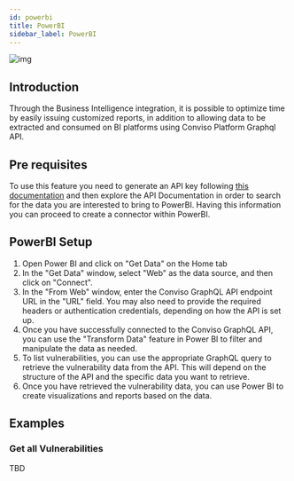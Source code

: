 ```yaml
---
id: powerbi
title: PowerBI
sidebar_label: PowerBI
---
```


<div style={{textAlign: 'center'}}>

![img](../../static/img/powerbi.png)

</div>

## Introduction

Through the Business Intelligence integration, it is possible to optimize time by easily issuing customized reports, in addition to allowing data to be extracted and consumed on BI platforms using Conviso Platform Graphql API.

## Pre requisites

To use this feature you need to generate an API key following [this documentation](../../api/generate-apikey) and then explore the API Documentation in order to search for the data you are interested to bring to PowerBI.
Having this information you can proceed to create a connector within PowerBI.

## PowerBI Setup

1. Open Power BI and click on "Get Data" on the Home tab
2. In the "Get Data" window, select "Web" as the data source, and then click on "Connect".
3. In the "From Web" window, enter the Conviso GraphQL API endpoint URL in the "URL" field. You may also need to provide the required headers or authentication credentials, depending on how the API is set up.
4. Once you have successfully connected to the Conviso GraphQL API, you can use the "Transform Data" feature in Power BI to filter and manipulate the data as needed.
5. To list vulnerabilities, you can use the appropriate GraphQL query to retrieve the vulnerability data from the API. This will depend on the structure of the API and the specific data you want to retrieve.
6. Once you have retrieved the vulnerability data, you can use Power BI to create visualizations and reports based on the data.

## Examples

### Get all Vulnerabilities
TBD